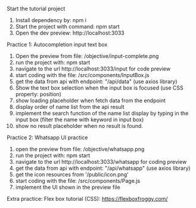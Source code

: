 Start the tutorial project
1. Install dependency by: npm i
2. Start the project with command: npm start
3. Open the dev preview: http://localhost:3033

Practice 1: Autocompletion input text box 
1. Open the preview from file: /objective/input-complete.png
2. run the project with: npm start
3. navigate to the url http://localhost:3033/input for code preview
4. start coding with the file: /src/components/InputBox.js
5. get the data from api with endpoint: "/api/data" (use axios library)
6. Show the text box selection when the input box is focused (use CSS property: position)
7. show loading placeholder when fetch data from the endpoint
8. display order of name list from the api result
9. implement the search function of the name list display by typing in the input box (filter the name with keyword in input box)
10. show no result placeholder when no result is found. 

Practice 2: Whatsapp UI practice
1. open the preview from file: /objective/whatsapp.png
2. run the project with: npm start
3. navigate to the url http://localhost:3033/whatsapp for coding preview
4. get the data from api with endpoint: "/api/whatsapp" (use axios library)
5. get the icon resources from '/public/icon.png'
6. start coding with the file: /src/components/Page.js
7. implement the UI shown in the preview file

Extra practice: Flex box tutorial (CSS):
https://flexboxfroggy.com/